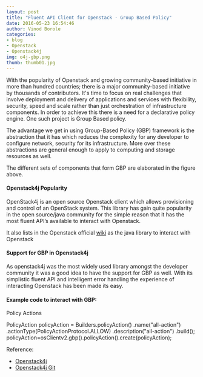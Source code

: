 ```yaml
---
layout: post
title: "Fluent API Client for Openstack - Group Based Policy"
date: 2016-05-23 16:54:46
author: Vinod Borole
categories: 
- blog 
- Openstack
- Openstack4j
img: o4j-gbp.png
thumb: thumb01.jpg
---
```

With the popularity of Openstack and growing community-based initiative in more than hundred countries; there is a major community-based initiative by thousands of contributors. It's time to focus on real challenges that involve deployment and delivery of applications and services with flexibility, security, speed and scale rather than just orchestration of infrastructure components. In order to achieve this there is a need for a declarative policy engine. One such project is Group Based policy.<!--more-->

The advantage we get in using Group-Based Policy (GBP) framework is the abstraction that it has which reduces the complexity for any developer to configure network, security for its infrastructure. More over these abstractions are general enough to apply to computing and storage resources as well.

The different sets of components that form GBP are elaborated in the figure above.

#### Openstack4j Popularity
OpenStack4j is an open source Openstack client which allows provisioning and control of an OpenStack system. This library has gain quite popularity in the open source/java community for the simple reason that it has the most fluent API’s available to interact with Openstack.

It also lists in the Openstack official [wiki][wiki-lnk] as the java library to interact with Openstack

#### Support for GBP in Openstack4j
As openstack4j was the most widely used library amongst the developer community it was a good idea to have the support for GBP as well. With its simplistic fluent API and intelligent error handling the experience of interacting Openstack has been made its easy.

#### Example code to interact with GBP:
Policy Actions

PolicyAction policyAction = Builders.policyAction()
.name("all-action")
.actionType(PolicyActionProtocol.ALLOW)
.description("all-action")
.build();
policyAction=osClientv2.gbp().policyAction().create(policyAction);

Reference:
* [Openstack4j][o4j-lnk]
* [Openstack4j Git][o4j-git-lnk]


[wiki-lnk]: https://wiki.openstack.org/wiki/SDKs
[o4j-lnk]: http://www.openstack4j.com/
[o4j-git-lnk]: https://github.com/ContainX/openstack4j
